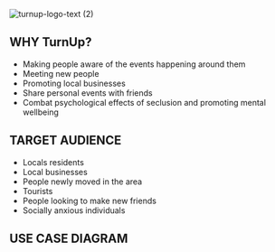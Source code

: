 
 ![turnup-logo-text (2)](https://user-images.githubusercontent.com/35059479/202347039-035c400e-387d-4d7a-a886-be3fe79245f2.png)

 ## WHY TurnUp?
- Making people aware of the events happening around them
- Meeting new people 
- Promoting local businesses
- Share personal events with friends
- Combat psychological effects of seclusion and promoting mental wellbeing

## TARGET AUDIENCE
- Locals residents
- Local businesses
- People newly moved in the area
- Tourists
- People looking to make new friends
- Socially anxious individuals

## USE CASE DIAGRAM
